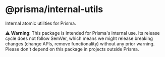 # @prisma/internal-utils

Internal atomic utilities for Prisma.

⚠️ **Warning**: This package is intended for Prisma's internal use.
Its release cycle does not follow SemVer, which means we might release breaking changes (change APIs, remove functionality) without any prior warning. Please don't depend on this package in projects outside Prisma.
